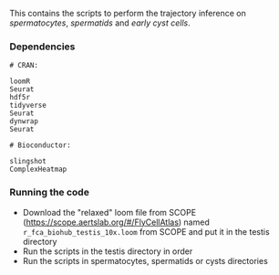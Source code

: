 This contains the scripts to perform the trajectory inference on _spermatocytes_, _spermatids_ and _early cyst cells_.

### Dependencies

```
# CRAN:

loomR
Seurat
hdf5r
tidyverse
Seurat
dynwrap
Seurat

# Bioconductor:

slingshot
ComplexHeatmap
```

### Running the code

- Download the "relaxed" loom file from SCOPE (https://scope.aertslab.org/#/FlyCellAtlas) named `r_fca_biohub_testis_10x.loom` from SCOPE and put it in the testis directory
- Run the scripts in the testis directory in order
- Run the scripts in spermatocytes, spermatids or cysts directories